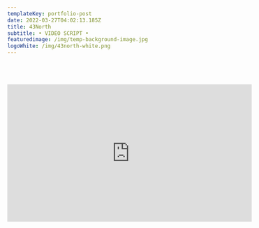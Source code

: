 ```yaml
---
templateKey: portfolio-post
date: 2022-03-27T04:02:13.185Z
title: 43North
subtitle: • VIDEO SCRIPT •
featuredimage: /img/temp-background-image.jpg
logoWhite: /img/43north-white.png
---
```

<br>
<br>
<br>

<iframe width="560" height="315" src="https://www.youtube.com/embed/VeASx6hNwzg" title="YouTube video player" frameborder="0" allow="accelerometer; autoplay; clipboard-write; encrypted-media; gyroscope; picture-in-picture" allowfullscreen></iframe>